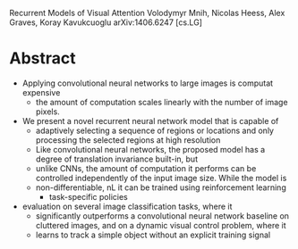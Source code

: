 Recurrent Models of Visual Attention
Volodymyr Mnih, Nicolas Heess, Alex Graves, Koray Kavukcuoglu
arXiv:1406.6247 [cs.LG]

# Abstract

* Applying convolutional neural networks to large images is computat expensive
  * the amount of computation scales linearly with the number of image pixels.
* We present a novel recurrent neural network model that is capable of
  * adaptively selecting a sequence of regions or locations and
    only processing the selected regions at high resolution
  * Like convolutional neural networks, the proposed model
    has a degree of translation invariance built-in, but
  * unlike CNNs, the amount of computation it performs can be controlled
    independently of the input image size. While the model is
  * non-differentiable, nL it can be trained using reinforcement learning
    * task-specific policies
* evaluation on several image classification tasks, where it
  * significantly outperforms a convolutional neural network baseline
    on cluttered images, and on a dynamic visual control problem, where it
  * learns to track a simple object without an explicit training signal
